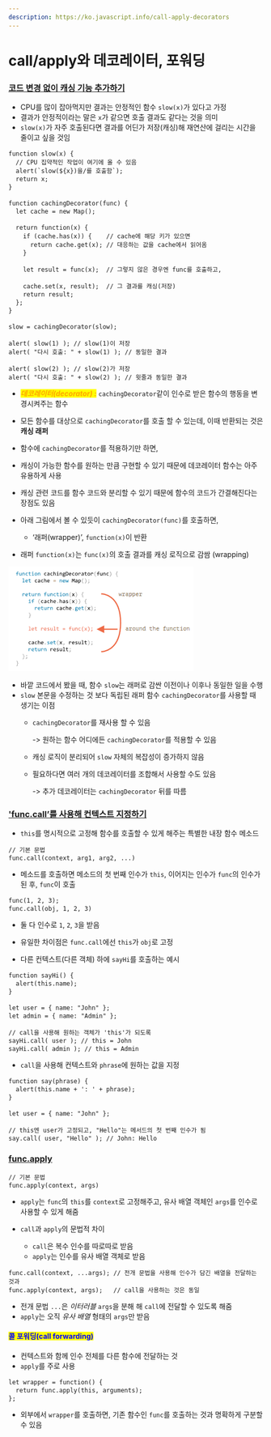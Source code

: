 ```yaml
---
description: https://ko.javascript.info/call-apply-decorators
---
```


# call/apply와 데코레이터, 포워딩

### [코드 변경 없이 캐싱 기능 추가하기](https://ko.javascript.info/call-apply-decorators#ref-2107)

* CPU를 많이 잡아먹지만 결과는 안정적인 함수 `slow(x)`가 있다고 가정
* 결과가 안정적이라는 말은 `x`가 같으면 호출 결과도 같다는 것을 의미
* `slow(x)`가 자주 호출된다면 결과를 어딘가 저장(캐싱)해 재연산에 걸리는 시간을 줄이고 싶을 것임

```
function slow(x) {
  // CPU 집약적인 작업이 여기에 올 수 있음  
  alert(`slow(${x})을/를 호출함`);
  return x;
}

function cachingDecorator(func) {
  let cache = new Map();

  return function(x) {
    if (cache.has(x)) {    // cache에 해당 키가 있으면
      return cache.get(x); // 대응하는 값을 cache에서 읽어옴  
    }

    let result = func(x);  // 그렇지 않은 경우엔 func를 호출하고,

    cache.set(x, result);  // 그 결과를 캐싱(저장) 
    return result;
  };
}

slow = cachingDecorator(slow);

alert( slow(1) ); // slow(1)이 저장 
alert( "다시 호출: " + slow(1) ); // 동일한 결과

alert( slow(2) ); // slow(2)가 저장 
alert( "다시 호출: " + slow(2) ); // 윗줄과 동일한 결과
```

* _<mark style="color:orange;">**데코레이터(decorator) :**</mark>_ `cachingDecorator`같이 인수로 받은 함수의 행동을 변경시켜주는 함수
* 모든 함수를 대상으로 `cachingDecorator`를 호출 할 수 있는데, 이때 반환되는 것은 **캐싱 래퍼**
* 함수에 `cachingDecorator`를 적용하기만 하면,
* 캐싱이 가능한 함수를 원하는 만큼 구현할 수 있기 때문에 데코레이터 함수는 아주 유용하게 사용
* 캐싱 관련 코드를 함수 코드와 분리할 수 있기 때문에 함수의 코드가 간결해진다는 장점도 있음 &#x20;



* 아래 그림에서 볼 수 있듯이 `cachingDecorator(func)`를 호출하면,
  * ‘래퍼(wrapper)’, `function(x)`이 반환
* 래퍼 `function(x)`는 `func(x)`의 호출 결과를 캐싱 로직으로 감쌈 (wrapping)

![](<../../.gitbook/assets/image (1).png>)

* 바깥 코드에서 봤을 때, 함수 `slow`는 래퍼로 감싼 이전이나 이후나 동일한 일을 수행
* `slow` 본문을 수정하는 것 보다 독립된 래퍼 함수 `cachingDecorator`를 사용할 때 생기는 이점
  *   `cachingDecorator`를 재사용 할 수 있음

      \-> 원하는 함수 어디에든 `cachingDecorator`를 적용할 수 있음
  * 캐싱 로직이 분리되어 `slow` 자체의 복잡성이 증가하지 않음 &#x20;
  *   필요하다면 여러 개의 데코레이터를 조합해서 사용할 수도 있음

      \-> 추가 데코레이터는 `cachingDecorator` 뒤를 따름



### ['func.call’를 사용해 컨텍스트 지정하기](https://ko.javascript.info/call-apply-decorators#ref-2108)

* `this`를 명시적으로 고정해 함수를 호출할 수 있게 해주는 특별한 내장 함수 메소드&#x20;

```
// 기본 문법
func.call(context, arg1, arg2, ...)
```

* 메소드를 호출하면 메소드의 첫 번째 인수가 `this`, 이어지는 인수가 `func`의 인수가 된 후, `func`이 호출



```
func(1, 2, 3);
func.call(obj, 1, 2, 3)
```

* 둘 다 인수로 `1`, `2`, `3`을 받음
* 유일한 차이점은 `func.call`에선 `this`가 `obj`로 고정



* 다른 컨텍스트(다른 객체) 하에 `sayHi`를 호출하는 예시

```
function sayHi() {
  alert(this.name);
}

let user = { name: "John" };
let admin = { name: "Admin" };

// call을 사용해 원하는 객체가 'this'가 되도록 
sayHi.call( user ); // this = John
sayHi.call( admin ); // this = Admin
```



* `call`을 사용해 컨텍스트와 `phrase`에 원하는 값을 지정

```
function say(phrase) {
  alert(this.name + ': ' + phrase);
}

let user = { name: "John" };

// this엔 user가 고정되고, "Hello"는 메서드의 첫 번째 인수가 됨  
say.call( user, "Hello" ); // John: Hello
```



### [func.apply](https://ko.javascript.info/call-apply-decorators#ref-2110)

```
// 기본 문법  
func.apply(context, args)
```

*   `apply`는 `func`의 `this`를 `context`로 고정해주고, 유사 배열 객체인 `args`를 인수로 사용할 수 있게 해줌


*   `call`과 `apply`의 문법적 차이

    * `call`은 복수 인수를 따로따로 받음
    * `apply`는 인수를 유사 배열 객체로 받음 &#x20;



```
func.call(context, ...args); // 전개 문법을 사용해 인수가 담긴 배열을 전달하는 것과
func.apply(context, args);   // call을 사용하는 것은 동일
```

* 전개 문법 `...`은 _이터러블_ `args`을 분해 해 `call`에 전달할 수 있도록 해줌
* `apply`는 오직 _유사 배열_ 형태의 `args`만 받음&#x20;



#### <mark style="color:blue;">콜 포워딩(call forwarding)</mark>

* 컨텍스트와 함께 인수 전체를 다른 함수에 전달하는 것
* `apply`를 주로 사용 &#x20;

```
let wrapper = function() {
  return func.apply(this, arguments);
};
```

* 외부에서 `wrapper`를 호출하면, 기존 함수인 `func`를 호출하는 것과 명확하게 구분할 수 있음 &#x20;

